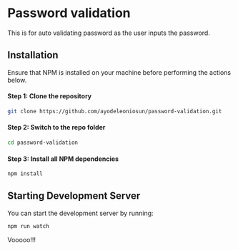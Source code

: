 # Password validation

This is for auto validating password as the user inputs the password.

## Installation

Ensure that NPM is installed on your machine before performing the actions below.

#### Step 1: Clone the repository

```bash
git clone https://github.com/ayodeleoniosun/password-validation.git
```

#### Step 2: Switch to the repo folder

```bash
cd password-validation
```

#### Step 3: Install all NPM dependencies

```bash
npm install
```

## Starting Development Server

You can start the development server by running:

```bash
npm run watch
``` 

Vooooo!!!